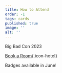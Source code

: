 ```yaml
---
title: How to Attend
order: -1
tags: cards
published: true
image: ''
alt: ''
---
```


Big Bad Con 2023

<!--[Register Now!](https://www.bigbadcon.com/register/){.icon-badge}-->

[Book a Room](https://www.bigbadcon.com/hotel/){.icon-hotel}

Badges available in June!

<!--Sign up to attend Big Bad Con!

[Buy a Badge](/buy-a-badge){.icon-badge}

[Book a Room](https://www.hyatt.com/en-US/group-booking/SFOBU/G-BBC3){.icon-hotel}

[Hotel](/hotel){.icon-hotel}

[Exhibitors](/exhibitor-information){.icon-booth}

[Program](/images/03-new_bigbadcon_program_10-09.pdf){.icon-book}

[FAQ](/faq){.icon-faq}-->

